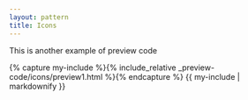 ```yaml
---
layout: pattern
title: Icons
---
```

This is another example of preview code

{% capture my-include %}{% include_relative _preview-code/icons/preview1.html %}{% endcapture %}
{{ my-include | markdownify }}